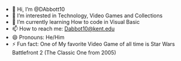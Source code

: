 - 👋 Hi, I’m @DAbbott10
- 👀 I’m interested in Technology, Video Games and Collections
- 🌱 I’m currently learning How to code in Visual Basic
- 📫 How to reach me: Dabbot10@kent.edu
- 😄 Pronouns: He/Him
- ⚡ Fun fact: One of My favorite Video Game of all time is Star Wars Battlefront 2 (The Classic One from 2005)

<!---
DAbbott10/DAbbott10 is a ✨ special ✨ repository because its `README.md` (this file) appears on your GitHub profile.
You can click the Preview link to take a look at your changes.
--->
